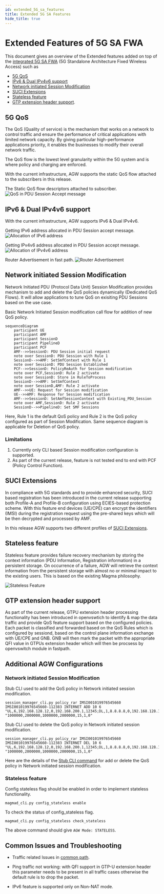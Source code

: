 ```yaml
---
id: extended_5G_sa_features
title: Extended 5G SA Features
hide_title: true
---
```


# Extended Features of 5G SA FWA

This document gives an overview of the Extended features added on top of the [integrated 5G SA FWA](https://docs.magmacore.org/docs/lte/integrated_5g_sa) (5G Standalone Architecture Fixed Wireless Access) such as

- [5G QoS](/docs/next/lte/extended_5G_sa_features#5g-qos)
- [IPv6 & Dual IPv4v6 support](/docs/next/lte/extended_5G_sa_features#ipv6--dual-ipv4v6-support)
- [Network initiated Session Modification](/docs/next/lte/extended_5G_sa_features#network-initiated-session-modification)
- [SUCI Extensions](/docs/next/lte/extended_5G_sa_features#suci-extensions)
- [Stateless feature](/docs/next/lte/extended_5G_sa_features#stateless-feature)
- [GTP extension header support](/docs/next/lte/extended_5G_sa_features#gtp-extension-header-support).

## 5G QoS

The QoS (Quality of service) is the mechanism that works on a network to control traffic and ensure the performance of critical applications with limited network capacity. By giving particular high-performance applications priority, it enables the businesses to modify their overall network traffic.

The QoS flow is the lowest level granularity within the 5G system and is where policy and charging are enforced.

With the current infrastructure, AGW supports the static QoS flow attached to the subscribers in this release.

The Static QoS flow descriptors attached to subscriber.
![QoS in PDU Session Accept message](assets/lte/QoS_in_pdu_session_accept.png?raw=true "QoS in PDU Session Accept message")

## IPv6 & Dual IPv4v6 support

With the current infrastructure, AGW supports IPv6 & Dual IPv4v6.

Getting IPv6 address allocated in PDU Session accept message.
![Allocation of IPv6 address](assets/lte/IPv6.png?raw=true "Allocation of IPv6 address")

Getting IPv4v6 address allocated in PDU Session accept message.
![Allocation of IPv4v6 address](assets/lte/IPv4v6.png?raw=true "Allocation of IPv4v6 address")

Router Advertisement in fast path.
![Router Advertisement](assets/lte/Router_Advertisement.png?raw=true "Router Advertisement")

## Network initiated Session Modification

Network Initiated PDU (Protocol Data Unit) Session Modification provides mechanism to add and delete the QoS policies dynamically (Dedicated QoS Flows). It will allow applications to tune QoS on exisiting PDU Sessions based on the use case.

Basic Network Initiated Session modification call flow for addition of new QoS policy.

```mermaid
sequenceDiagram
    participant UE
    participant AMF 
    participant SessionD
    participant PipelineD
    participant PCF
    AMF-->>SessionD: PDU Session initial request
    note over SessionD: PDU Session with Rule 1
    SessionD-->>AMF: SetSmfContext with Rule 1
    note over SessionD: PDU Session Established
    PCF-->>SessionD: PolicyReAuth for Session modification
    note over PCF,SessionD: Rule 2 activate
    note over SessionD: Store in RuleToProcess 
    SessionD-->>AMF: SetSmfContext
    note over SessionD,AMF: Rule 2 activate
    AMF-->>UE: Request for Session modification
    UE-->>AMF: Response for Session modification
    AMF-->>SessionD: SetAmfSessionContext with Existing_PDU_Session
    note over AMF,SessionD: Rule 2 activate
    SessionD-->>PipelineD: Set SMF Sessions
```

Here, Rule 1 is the default QoS policy and Rule 2 is the QoS policy configured as part of Session Modification. Same sequence diagram is applicable for Deletion of QoS policy.

### Limitations

1. Currently only CLI based Session modification configuration is supported.
2. As part of the current release, feature is not tested end to end with PCF (Policy Control Function).

## SUCI Extensions

In compliance with 5G standards and to provide enhanced security, SUCI based registration has been introduced in the current release supporting both Profile-A and Profile-B configuration using ECIES-based protection scheme. With this feature end devices (UE/CPE) can encrypt the identifiers (IMSI) during the registration request using the pre-shared keys which will be then decrypted and processed by AMF.

In this release AGW supports two different profiles of [SUCI Extensions](https://docs.magmacore.org/docs/next/lte/suci_extensions).

## Stateless feature

Stateless feature provides failure recovery mechanism by storing the context information (PDU Information, Registration information) in a persistent storage. On occurrence of a failure, AGW will retrieve the context information from the persistent storage with almost no or minimal impact to the existing users. This is based on the existing Magma philosophy.

![Stateless Feature](assets/lte/Stateless_feature.png?raw=true "Stateless Feature")

## GTP extension header support

As part of the current release, GTPU extension header processing functionality has been introduced in openvswtich to identify & map the data traffic and provide QoS feature support based on the configured policies. Each packet is classified and forwarded based on the QoS Rules which is configured by sessiond, based on the control plane information exchange with UE/CPE and GNB. GNB will then mark the packet with the appropriate QFI value in GTPUs extension header which will then be procsess by openvswitch module in fastpath.

## Additional AGW Configurations

### Network initiated Session Modification

Stub CLI used to add the QoS policy in Network initiated session modification.

```text
session_manager_cli.py policy_rar IMSI001019976545660 IMSI001019976545660-112383 INTERNET ADD 10 6 "UL,6,192.168.128.12,0,192.168.200.1,12345;DL,1,8.8.8.8,0,192.168.128.12,0" "1000000,2000000,1000000,2000000,15,1,0"
```

Stub CLI used to delete the QoS policy in Network initiated session modification.

```text
session_manager_cli.py policy_rar IMSI001019976545660 IMSI001019976545660-112383 INTERNET DEL 10 6 "UL,6,192.168.128.12,0,192.168.200.1,12345;DL,1,8.8.8.8,0,192.168.128.12,0" "1000000,2000000,1000000,2000000,15,1,0"
```

Here are the details of the [Stub CLI command](assets/lte/Session_modification_stub_cli_commands "Stub CLI Command") for add or delete the QoS policy in Network initiated session modification.

### Stateless feature

Config stateless flag should be enabled in order to implement stateless functionality.

```text
magmad_cli.py config_stateless enable	
```

To check the status of config_stateless flag.

```text
magmad_cli.py config_stateless check_stateless
```

The above command should give `AGW Mode: STATELESS`.

## Common Issues and Troubleshooting

- Traffic related Issues in [common path](https://github.com/magma/magma/blob/master/docs/readmes/howtos/troubleshooting/datapath_connectivity.md).

- Ping traffic not working: with QFI support in GTP-U extension header this parameter needs to be present in all traffic cases otherwise the default rule is to drop the packet.

- IPv6 feature is supported only on Non-NAT mode.
